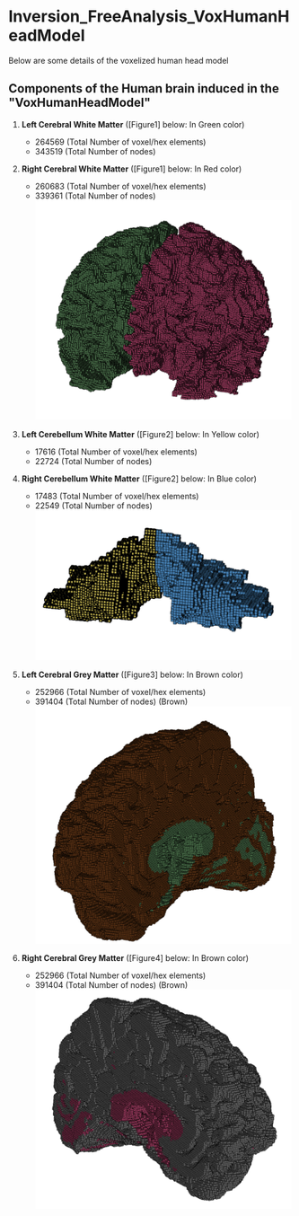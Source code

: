 # Inversion_FreeAnalysis_VoxHumanHeadModel
Below are some details of the voxelized human head model
## Components of the Human brain induced in the "VoxHumanHeadModel"

1. __Left Cerebral White Matter__ ([Figure1] below: In Green color)
    - 264569 (Total Number of voxel/hex elements)
    - 343519 (Total Number of nodes) 
2. __Right Cerebral White Matter__ ([Figure1] below: In Red color)
    - 260683 (Total Number of voxel/hex elements)
    - 339361 (Total Number of nodes) 
![Figure1](https://github.com/CompMechPitt/Inversion_FreeAnalysis_VoxHumanHeadModel/blob/main/Images/Left_Right_Cerebral_White_Matter.PNG)

3. __Left Cerebellum White Matter__ ([Figure2] below: In Yellow color)
    - 17616 (Total Number of voxel/hex elements)
    - 22724 (Total Number of nodes) 
4. __Right Cerebellum White Matter__ ([Figure2] below: In Blue color)
    - 17483 (Total Number of voxel/hex elements)
    - 22549 (Total Number of nodes) 
![Figure2](https://github.com/CompMechPitt/Inversion_FreeAnalysis_VoxHumanHeadModel/blob/main/Images/Left_Right_Cerebellum_White_Matter.PNG)

5. __Left Cerebral Grey Matter__ ([Figure3] below: In Brown color)
    - 252966 (Total Number of voxel/hex elements)
    - 391404 (Total Number of nodes) (Brown)
![Figure3](https://github.com/CompMechPitt/Inversion_FreeAnalysis_VoxHumanHeadModel/blob/main/Images/Left_Cerebral_Grey_Matter.PNG)

6. __Right Cerebral Grey Matter__ ([Figure4] below: In Brown color)
    - 252966 (Total Number of voxel/hex elements)
    - 391404 (Total Number of nodes) (Brown)
![Figure4](https://github.com/CompMechPitt/Inversion_FreeAnalysis_VoxHumanHeadModel/blob/main/Images/Right_Cerebral_Grey_Matter.PNG)